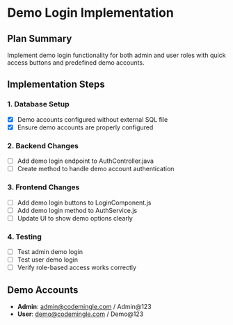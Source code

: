 # Demo Login Implementation

## Plan Summary
Implement demo login functionality for both admin and user roles with quick access buttons and predefined demo accounts.

## Implementation Steps

### 1. Database Setup
- [x] Demo accounts configured without external SQL file
- [x] Ensure demo accounts are properly configured

### 2. Backend Changes
- [ ] Add demo login endpoint to AuthController.java
- [ ] Create method to handle demo account authentication

### 3. Frontend Changes
- [ ] Add demo login buttons to LoginComponent.js
- [ ] Add demo login method to AuthService.js
- [ ] Update UI to show demo options clearly

### 4. Testing
- [ ] Test admin demo login
- [ ] Test user demo login
- [ ] Verify role-based access works correctly

## Demo Accounts
- **Admin**: admin@codemingle.com / Admin@123
- **User**: demo@codemingle.com / Demo@123
